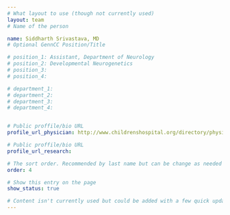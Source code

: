 ```yaml
---
# What layout to use (though not currently used)
layout: team
# Name of the person

name: Siddharth Srivastava, MD
# Optional GennCC Position/Title

# position_1: Assistant, Department of Neurology
# position_2: Developmental Neurogenetics
# position_3:
# position_4:

# department_1:
# department_2:
# department_3:
# department_4:


# Public proffile/bio URL
profile_url_physician: http://www.childrenshospital.org/directory/physicians/s/siddharth-srivastava

# Public proffile/bio URL
profile_url_research:

# The sort order. Recommended by last name but can be change as needed
order: 4

# Show this entry on the page
show_status: true

# Content isn't currently used but could be added with a few quick updates if needed to allow for bios
---
```

